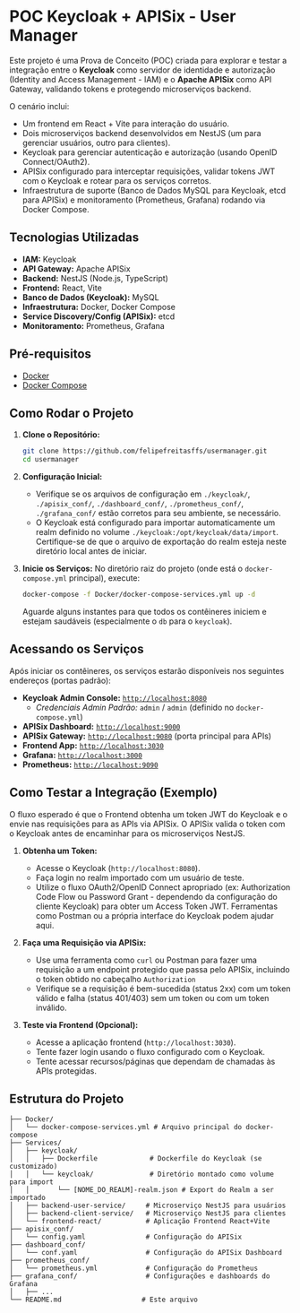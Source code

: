 # POC Keycloak + APISix - User Manager

Este projeto é uma Prova de Conceito (POC) criada para explorar e testar a integração entre o **Keycloak** como servidor de identidade e autorização (Identity and Access Management - IAM) e o **Apache APISix** como API Gateway, validando tokens e protegendo microserviços backend.

O cenário inclui:
* Um frontend em React + Vite para interação do usuário.
* Dois microserviços backend desenvolvidos em NestJS (um para gerenciar usuários, outro para clientes).
* Keycloak para gerenciar autenticação e autorização (usando OpenID Connect/OAuth2).
* APISix configurado para interceptar requisições, validar tokens JWT com o Keycloak e rotear para os serviços corretos.
* Infraestrutura de suporte (Banco de Dados MySQL para Keycloak, etcd para APISix) e monitoramento (Prometheus, Grafana) rodando via Docker Compose.

## Tecnologias Utilizadas

* **IAM:** Keycloak
* **API Gateway:** Apache APISix
* **Backend:** NestJS (Node.js, TypeScript)
* **Frontend:** React, Vite
* **Banco de Dados (Keycloak):** MySQL
* **Infraestrutura:** Docker, Docker Compose
* **Service Discovery/Config (APISix):** etcd
* **Monitoramento:** Prometheus, Grafana

## Pré-requisitos

* [Docker](https://docs.docker.com/get-docker/)
* [Docker Compose](https://docs.docker.com/compose/install/)
## Como Rodar o Projeto

1.  **Clone o Repositório:**
    ```bash
    git clone https://github.com/felipefreitasffs/usermanager.git
    cd usermanager
    ```

2.  **Configuração Inicial:**
    * Verifique se os arquivos de configuração em `./keycloak/`, `./apisix_conf/`, `./dashboard_conf/`, `./prometheus_conf/`, `./grafana_conf/` estão corretos para seu ambiente, se necessário.
    * O Keycloak está configurado para importar automaticamente um realm definido no volume `./keycloak:/opt/keycloak/data/import`. Certifique-se de que o arquivo de exportação do realm esteja neste diretório local antes de iniciar.

3.  **Inicie os Serviços:**
    No diretório raiz do projeto (onde está o `docker-compose.yml` principal), execute:
    ```bash
    docker-compose -f Docker/docker-compose-services.yml up -d
    ```
    Aguarde alguns instantes para que todos os contêineres iniciem e estejam saudáveis (especialmente o `db` para o `keycloak`).

## Acessando os Serviços

Após iniciar os contêineres, os serviços estarão disponíveis nos seguintes endereços (portas padrão):

* **Keycloak Admin Console:** [`http://localhost:8080`](http://localhost:8080)
    * *Credenciais Admin Padrão:* `admin` / `admin` (definido no `docker-compose.yml`)
* **APISix Dashboard:** [`http://localhost:9000`](http://localhost:9000)
* **APISix Gateway:** [`http://localhost:9080`](http://localhost:9080) (porta principal para APIs)
* **Frontend App:** [`http://localhost:3030`](http://localhost:[PORTA_DO_FRONTEND])
* **Grafana:** [`http://localhost:3000`](http://localhost:3000)
* **Prometheus:** [`http://localhost:9090`](http://localhost:9090)

## Como Testar a Integração (Exemplo)

O fluxo esperado é que o Frontend obtenha um token JWT do Keycloak e o envie nas requisições para as APIs via APISix. O APISix valida o token com o Keycloak antes de encaminhar para os microserviços NestJS.

1.  **Obtenha um Token:**
    * Acesse o Keycloak (`http://localhost:8080`).
    * Faça login no realm importado com um usuário de teste.
    * Utilize o fluxo OAuth2/OpenID Connect apropriado (ex: Authorization Code Flow ou Password Grant - dependendo da configuração do cliente Keycloak) para obter um Access Token JWT. Ferramentas como Postman ou a própria interface do Keycloak podem ajudar aqui.

2.  **Faça uma Requisição via APISix:**
    * Use uma ferramenta como `curl` ou Postman para fazer uma requisição a um endpoint protegido que passa pelo APISix, incluindo o token obtido no cabeçalho `Authorization`
    * Verifique se a requisição é bem-sucedida (status 2xx) com um token válido e falha (status 401/403) sem um token ou com um token inválido.

3.  **Teste via Frontend (Opcional):**
    * Acesse a aplicação frontend (`http://localhost:3030`).
    * Tente fazer login usando o fluxo configurado com o Keycloak.
    * Tente acessar recursos/páginas que dependam de chamadas às APIs protegidas.

## Estrutura do Projeto
```
├── Docker/
│   └── docker-compose-services.yml # Arquivo principal do docker-compose
├── Services/
│   ├── keycloak/
│   │   ├── Dockerfile             # Dockerfile do Keycloak (se customizado)
│   │   └── keycloak/              # Diretório montado como volume para import
│   │       └── [NOME_DO_REALM]-realm.json # Export do Realm a ser importado
│   ├── backend-user-service/     # Microserviço NestJS para usuários 
│   ├── backend-client-service/   # Microserviço NestJS para clientes 
│   └── frontend-react/           # Aplicação Frontend React+Vite 
├── apisix_conf/
│   └── config.yaml               # Configuração do APISix
├── dashboard_conf/
│   └── conf.yaml                 # Configuração do APISix Dashboard
├── prometheus_conf/
│   └── prometheus.yml            # Configuração do Prometheus
├── grafana_conf/                 # Configurações e dashboards do Grafana
│   ├── ...
└── README.md                    # Este arquivo
```
